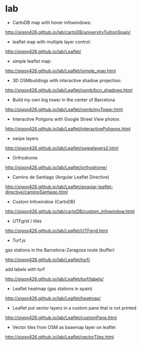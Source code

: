 lab
===

* CartoDB map with hover infowindows:

http://sigon426.github.io/lab/cartoDB/universityTuitionSpain/

* leaflet map with multiple layer control:

http://sigon426.github.io/lab/Leaflet/

* simple leaflet map:

http://sigon426.github.io/lab/Leaflet/simple_map.html

* 3D OSMbuildings with interactive shadow projection:

http://sigon426.github.io/lab/Leaflet/osmb/bcn_shadows.html

* Build my own big tower in the center of Barcelona

http://sigon426.github.io/lab/Leaflet/osmb/myTower.html

* Interactive Poligons with Google Street View photos

http://sigon426.github.io/lab/Leaflet/interactivePoligons.html

* swipe layers 

http://sigon426.github.io/lab/Leaflet/swipelayers2.html

* Orthodrome 

http://sigon426.github.io/lab/Leaflet/orthodrome/

* Camino de Santiago (Angular Leaflet Directive)

http://sigon426.github.io/lab/Leaflet/angular-leaflet-directive/caminoSantiago.html

* Custom Infowindow (CartoDB)

http://sigon426.github.io/lab/cartoDB/custom_infowindow.html

* UTFgrid / tiles

http://sigon426.github.io/lab/Leaflet/UTFgrid.html

* Turf.js

gas stations in the Barcelona-Zaragoza route (buffer)

http://sigon426.github.io/lab/Leaflet/turf/

add labels with turf

http://sigon426.github.io/lab/Leaflet/turf/labels/

* Leaflet heatmap (gas stations in spain)

http://sigon426.github.io/lab/Leaflet/heatmap/

* Leaflet put vector layers in a custom pane that is not printed

http://sigon426.github.io/lab/Leaflet/customPane.html

* Vector tiles from OSM as basemap layer on leaflet

http://sigon426.github.io/lab/Leaflet/vectorTiles.html
